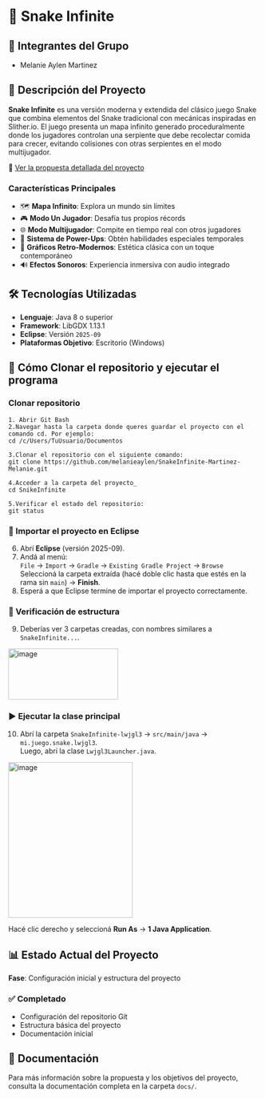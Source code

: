 # 🐍 Snake Infinite

## 👥 Integrantes del Grupo
- Melanie Aylen Martinez

## 📝 Descripción del Proyecto

**Snake Infinite** es una versión moderna y extendida del clásico juego Snake que combina elementos del Snake tradicional con mecánicas inspiradas en Slither.io. El juego presenta un mapa infinito generado proceduralmente donde los jugadores controlan una serpiente que debe recolectar comida para crecer, evitando colisiones con otras serpientes en el modo multijugador.

📄 [Ver la propuesta detallada del proyecto](https://github.com/melanieaylen/SnakeInfinite-Martinez-Melanie/wiki)


### Características Principales
- 🗺️ **Mapa Infinito**: Explora un mundo sin límites
- 🎮 **Modo Un Jugador**: Desafía tus propios récords
- 🌐 **Modo Multijugador**: Compite en tiempo real con otros jugadores
- 🍎 **Sistema de Power-Ups**: Obtén habilidades especiales temporales
- 🎨 **Gráficos Retro-Modernos**: Estética clásica con un toque contemporáneo
- 🔊 **Efectos Sonoros**: Experiencia inmersiva con audio integrado

## 🛠️ Tecnologías Utilizadas

- **Lenguaje**: Java 8 o superior
- **Framework**: LibGDX 1.13.1
- **Eclipse**: Versión `2025-09`
- **Plataformas Objetivo**: Escritorio (Windows)

## 🚀 Cómo Clonar el repositorio y ejecutar el programa

### Clonar repositorio
```
1. Abrir Git Bash
2.Navegar hasta la carpeta donde queres guardar el proyecto con el comando cd. Por ejemplo:
cd /c/Users/TuUsuario/Documentos

3.Clonar el repositorio con el siguiente comando: 
git clone https://github.com/melanieaylen/SnakeInfinite-Martinez-Melanie.git

4.Acceder a la carpeta del proyecto_
cd SnikeInfinite

5.Verificar el estado del repositorio:
git status
```

### 🧰 Importar el proyecto en Eclipse

6. Abrí **Eclipse** (versión 2025-09).
7. Andá al menú:  
   `File` → `Import` → `Gradle` → `Existing Gradle Project` → `Browse`  
   Seleccioná la carpeta extraída (hacé doble clic hasta que estés en la rama sin `main`) → **Finish**.
8. Esperá a que Eclipse termine de importar el proyecto correctamente.

### 📂 Verificación de estructura

9. Deberías ver 3 carpetas creadas, con nombres similares a `SnakeInfinite...`.
<img width="220" height="102" alt="image" src="https://github.com/user-attachments/assets/cb439fa5-7154-4c2a-b457-bb847e456ec1" />

### ▶️ Ejecutar la clase principal

10. Abrí la carpeta `SnakeInfinite-lwjgl3` → `src/main/java` → `mi.juego.snake.lwjgl3`.  
   Luego, abrí la clase `Lwjgl3Launcher.java`.
<img width="249" height="311" alt="image" src="https://github.com/user-attachments/assets/fd2b373e-5d09-4ee6-9b08-a0f213e327ba" />

Hacé clic derecho y seleccioná **Run As** → **1 Java Application**.


## 📊 Estado Actual del Proyecto

**Fase**: Configuración inicial y estructura del proyecto

### ✅ Completado
- Configuración del repositorio Git
- Estructura básica del proyecto
- Documentación inicial

## 📖 Documentación

Para más información sobre la propuesta y los objetivos del proyecto, consulta la documentación completa en la carpeta `docs/`.
